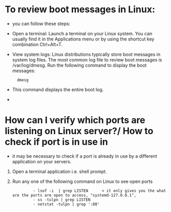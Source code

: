 # To review boot messages in Linux:
- you can follow these steps:

- Open a terminal: Launch a terminal on your Linux system. You can usually find it in the Applications menu or by using the shortcut key combination Ctrl+Alt+T.

- View system logs: Linux distributions typically store boot messages in system log files. The most common log file to review boot messages is /var/log/dmesg. Run the following command to display the boot messages:

        dmesg
- This command displays the entire boot log. 
- 
# How can I verify which ports are listening on Linux server?/ How to check if port is in use in
-  it may be necessary to check if a port is already in use by a different application on your servers.
1. Open a terminal application i.e. shell prompt.
2. Run any one of the following command on Linux to see open ports

                - lsof -i  | grep LISTEN      < it only gives you the what are the ports are open to access, "systemd-127.0.0.1", 
                - ss -tulpn | grep LISTEN
                - netstat -tulpn | grep ':80'
